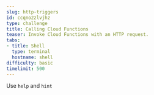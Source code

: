 ```yaml
---
slug: http-triggers
id: ccqno2zlvjhz
type: challenge
title: Calling Cloud Functions
teaser: Invoke Cloud Functions with an HTTP request.
tabs:
- title: Shell
  type: terminal
  hostname: shell
difficulty: basic
timelimit: 500
---
```

Use `help` and `hint`